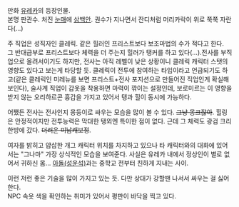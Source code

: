만화 [유레카](%EC%9C%A0%EB%A0%88%EC%B9%B4.md)의 등장인물.  
본명 판관수. 처진 [눈매](%EB%88%88%EB%A7%A4.md)에
[삼백안](%EC%82%BC%EB%B0%B1%EC%95%88.md). 권수가 지나면서 잔디처럼 머리카락이 위로 쭉쭉 자란다(...)

주 직업은 성직자인 클레릭. 같은 힐러인 프리스트보다 보조마법의 수가 적다고 한다.  
그 반대급부로 프리스트보다 체력을 더 주는지 힐러가 탱커를 하고 있다(…).전사를 부직업으로 올려서이기도 하지만, 전사는 아직 레벨이 낮은
상황이니 클레릭 캐릭터 스탯의 영향도 있다고 보는게 타당할 듯. 클레릭이 전투에 참여하는 타입이라고 언급되기도 하고(같은 클레릭인 미레뉴를
보면 프리스트+전사 포지션으로 만들어진 직업인게 확실해 보인다), 술사계 직업이 갑옷을 착용하면 마력이 깎이는 설정인데, 보로미르는 이
영향을 받지 않는 오리하르콘 흉갑을 가지고 있어서 탱과 힐이 동시에 가능하다.

어쨌든 전사는 전사인지 몽둥이로 싸우는 모습을 많이 볼 수 있다. <del>그냥 몽크잖아</del>. 힐링은 안정적이지만 전투능력은 막대한
탱외엔 특이한 점이 없다. 근데 그 체력도 광검 크리 한방에 갔다. <del>더러운 미남캐보정</del>.

여자를 밝히고 얍삽한 개그 캐릭터 위치를 차지하고 있으나 타 캐릭터와의 대화에 있어서는 "그나마" 가장 상식적인 모습을 보여준다. 사실은
유레카 내에서 정상인이 별로 없어서 귀하신 몸...
[아돌(성운석)](%EC%95%84%EB%8F%8C%28%EC%9C%A0%EB%A0%88%EC%B9%B4%29.md)과는 중학교 전부터
친하게 지내는 사이.

이런 저런 좋은 기술을 많이 가지고 있는 듯. 다만 상대가 강할땐 나서서 싸우는 걸 싫어한다.  
NPC 속옷 색을 확인하는 취미가 있어서 평판이 바닥을 찍고 있다.

